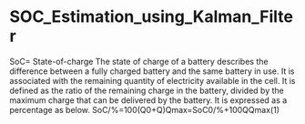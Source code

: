 # SOC_Estimation_using_Kalman_Filter
SoC=
State-of-charge
The state of charge of a battery describes the difference between a fully charged battery and the same battery in use. It is associated with the remaining quantity of electricity available in the cell.
It is defined as the ratio of the remaining charge in the battery, divided by the maximum charge that can be delivered by the battery. It is expressed as a percentage as below.
SoC/%=100(Q0+Q)Qmax=SoC0/%+100QQmax(1)
